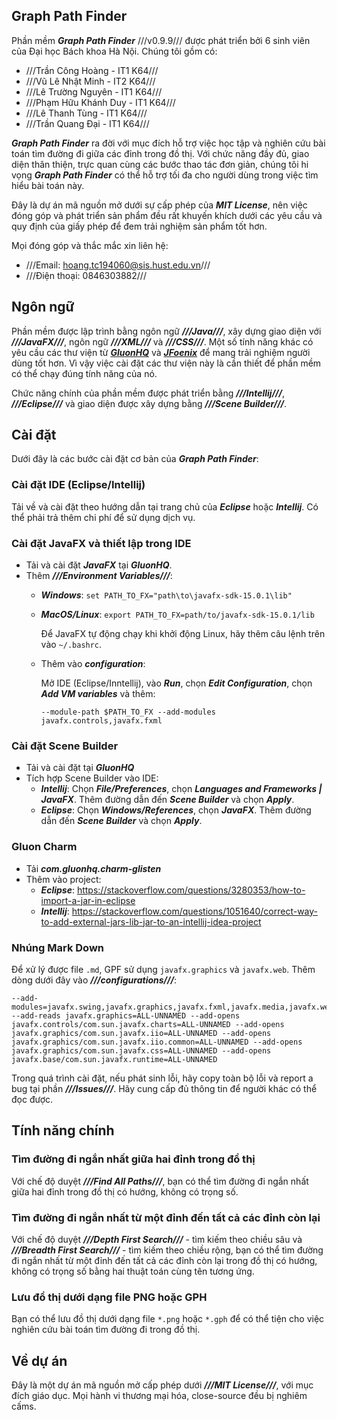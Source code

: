## Graph Path Finder
Phần mềm ***Graph Path Finder*** ///v0.9.9/// được phát triển bởi 6 sinh viên của Đại học Bách khoa Hà Nội. Chúng tôi gồm có:
- ///Trần Công Hoàng - IT1 K64///
- ///Vũ Lê Nhật Minh - IT2 K64///
- ///Lê Trường Nguyên - IT1 K64///
- ///Phạm Hữu Khánh Duy - IT1 K64///
- ///Lê Thanh Tùng - IT1 K64///
- ///Trần Quang Đại - IT1 K64///

***Graph Path Finder*** ra đời với mục đích hỗ trợ việc học tập và nghiên cứu bài toán tìm đường đi giữa các đỉnh trong đồ thị. Với chức năng đầy đủ, giao diện thân thiện, trực quan cùng các bước thao tác đơn giản, chúng tôi hi vọng ***Graph Path Finder*** có thể hỗ trợ tối đa cho người dùng trong việc tìm hiểu bài toán này.

Đây là dự án mã nguồn mở dưới sự cấp phép của ***MIT License***, nên việc đóng góp và phát triển sản phẩm đều rất khuyến khích dưới các yêu cầu và quy định của giấy phép để đem trải nghiệm sản phẩm tốt hơn.

Mọi đóng góp và thắc mắc xin liên hệ:
- ///Email: hoang.tc194060@sis.hust.edu.vn///
- ///Điện thoại: 0846303882///

## Ngôn ngữ
Phần mềm được lập trình bằng ngôn ngữ ***///Java///***, xây dựng giao diện với ***///JavaFX///***, ngôn ngữ ***///XML///*** và ***///CSS///***. Một số tính năng khác có yêu cầu các thư viện từ ***[GluonHQ](https://gluonhq.com/)*** và ***[JFoenix](http://www.jfoenix.com/)*** để mang trải nghiệm người dùng tốt hơn. Vì vậy việc cài đặt các thư viện này là cần thiết để phần mềm có thể chạy đúng tính năng của nó.

Chức năng chính của phần mềm được phát triển bằng ***///Intellij///***, ***///Eclipse///*** và giao diện được xây dựng bằng ***///Scene Builder///***.

## Cài đặt
Dưới đây là các bước cài đặt cơ bản của ***Graph Path Finder***:

### Cài đặt IDE (Eclipse/Intellij)
Tải về và cài đặt theo hướng dẫn tại trang chủ của ***Eclipse*** hoặc ***Intellij***. Có thể phải trả thêm chi phí để sử dụng dịch vụ.

### Cài đặt JavaFX và thiết lập trong IDE
- Tải và cài đặt ***JavaFX*** tại ***GluonHQ***.
- Thêm ***///Environment Variables///***:
    - ***Windows***: ```set PATH_TO_FX="path\to\javafx-sdk-15.0.1\lib"```
    - ***MacOS/Linux***: ```export PATH_TO_FX=path/to/javafx-sdk-15.0.1/lib```

      Để JavaFX tự động chạy khi khởi động Linux, hãy thêm câu lệnh trên vào ```~/.bashrc```.
    - Thêm vào ***configuration***:

      Mở IDE (Eclipse/Inntellij), vào ***Run***, chọn ***Edit Configuration***, chọn ***Add VM variables*** và thêm:

      ```--module-path $PATH_TO_FX --add-modules javafx.controls,javafx.fxml```
### Cài đặt Scene Builder
- Tải và cài đặt tại ***GluonHQ***
- Tích hợp Scene Builder vào IDE:
    - ***Intellij***: Chọn ***File/Preferences***, chọn ***Languages and Frameworks | JavaFX***. Thêm đường dẫn đến ***Scene Builder*** và chọn ***Apply***.
    - ***Eclipse***: Chọn ***Windows/References***, chọn ***JavaFX***. Thêm đường dẫn đến ***Scene Builder*** và chọn ***Apply***.
### Gluon Charm
- Tải ***com.gluonhq.charm-glisten***
- Thêm vào project:
    - ***Eclipse***: https://stackoverflow.com/questions/3280353/how-to-import-a-jar-in-eclipse
    - ***Intellij***: https://stackoverflow.com/questions/1051640/correct-way-to-add-external-jars-lib-jar-to-an-intellij-idea-project
### Nhúng Mark Down
Để xử lý được file ```.md```, GPF sử dụng ```javafx.graphics``` và ```javafx.web```. Thêm dòng dưới đây vào ***///configurations///***:
```
--add-modules=javafx.swing,javafx.graphics,javafx.fxml,javafx.media,javafx.web --add-reads javafx.graphics=ALL-UNNAMED --add-opens javafx.controls/com.sun.javafx.charts=ALL-UNNAMED --add-opens javafx.graphics/com.sun.javafx.iio=ALL-UNNAMED --add-opens javafx.graphics/com.sun.javafx.iio.common=ALL-UNNAMED --add-opens javafx.graphics/com.sun.javafx.css=ALL-UNNAMED --add-opens javafx.base/com.sun.javafx.runtime=ALL-UNNAMED
```
Trong quá trình cài đặt, nếu phát sinh lỗi, hãy copy toàn bộ lỗi và report a bug tại phần ***///Issues///***. Hãy cung cấp đủ thông tin để người khác có thể đọc được.

## Tính năng chính
### Tìm đường đi ngắn nhất giữa hai đỉnh trong đồ thị
Với chế độ duyệt ***///Find All Paths///***, bạn có thể tìm đường đi ngắn nhất giữa hai đỉnh trong đồ thị có hướng, không có trọng số.
### Tìm đường đi ngắn nhất từ một đỉnh đến tất cả các đỉnh còn lại
Với chế độ duyệt ***///Depth First Search///*** - tìm kiếm theo chiều sâu và ***///Breadth First Search///*** - tìm kiếm theo chiều rộng, bạn có thể tìm đường đi ngắn nhất từ một đỉnh đến tất cả các đỉnh còn lại trong đồ thị có hướng, không có trọng số bằng hai thuật toán cùng tên tương ứng.
### Lưu đồ thị dưới dạng file PNG hoặc GPH
Bạn có thể lưu đồ thị dưới dạng file ```*.png``` hoặc ```*.gph``` để có thể tiện cho việc nghiên cứu bài toán tìm đường đi trong đồ thị.
## Về dự án
Đây là một dự án mã nguồn mở cấp phép dưới ***///MIT License///***, với mục đích giáo dục. Mọi hành vi thương mại hóa, close-source đều bị nghiêm cấms.